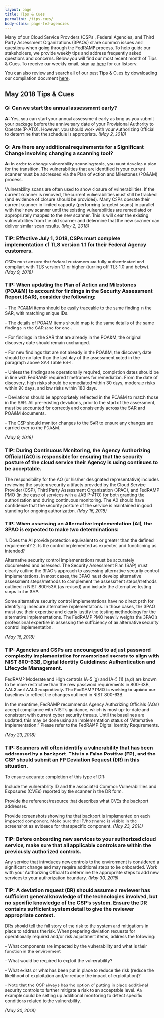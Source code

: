 ```yaml
---
layout: page
title: Tips & Cues
permalink: /tips-cues/
body-class: page-fed-agencies
---
```

Many of our Cloud Service Providers (CSPs), Federal Agencies, and Third Party Assessment Organizations (3PAOs) share common issues and questions when going through the FedRAMP process. To help guide our stakeholders, we provide weekly tips and address frequently asked questions and concerns. Below you will find our most recent month of Tips & Cues. To receive our weekly email, sign up [here](https://public.govdelivery.com/accounts/USGSA/subscriber/new?qsp=USGSA_2224) for our listserv. 

You can also review and search all of our past Tips & Cues by downloading our compilation document <a href="{{site.baseurl}}/assets/resources/documents/FedRAMP_Tips_and_Cues.pdf">here</a>.

<h2>May 2018 Tips & Cues</h2>
 
<div class="q3">
<h3>Q: Can we start the annual assessment early?</h3> 
<p><strong>A:</strong> Yes, you can start your annual assessment early as long as you submit your package before the anniversary date of your Provisional Authority to Operate (P-ATO). However, you should work with your Authorizing Official to determine that the schedule is appropriate.
<em>(May 2, 2018)</em>
</p>
</div>

<div class="q3">
<h3>Q: Are there any additional requirements for a Significant Change involving changing a scanning tool?</h3>
<p><strong>A:</strong> In order to change vulnerability scanning tools, you must develop a plan for the transition. The vulnerabilities that are identified in your current scanner must be addressed via the Plan of Action and Milestones (PO&AM) process.
</p>
<p>
Vulnerability scans are often used to show closure of vulnerabilities. If the current scanner is removed, the current vulnerabilities must still be tracked (and evidence of closure should be provided). Many CSPs operate their current scanner in limited capacity (performing targeted scans) in parallel with their new scanner until the existing vulnerabilities are remediated or appropriately mapped to the new scanner. This is will clear the existing vulnerabilities from the old scanner and determine that the new scanner can deliver similar scan results. 
<em>(May 2, 2018)</em>
</p>
</div>

<div class="q3">
<h3>TIP: Effective July 1, 2018, CSPs must complete implementation of TLS version 1.1 for their Federal Agency customers.</h3>
<p>
CSPs must ensure that federal customers are fully authenticated and compliant with TLS version 1.1 or higher (turning off TLS 1.0 and below). 
<em>(May 9, 2018)</em>
</p>
</div>

<div class="q3">
<h3>TIP: When updating the Plan of Action and Milestones (POA&M) to account for findings in the Security Assessment Report (SAR), consider the following:</h3>
<p>
- The POA&M items should be easily traceable to the same finding in the SAR, with matching unique IDs.
 </p>
<p>
- The details of POA&M items should map to the same details of the same findings in the SAR (one for one).
 </p>
<p>
- For findings in the SAR that are already in the POA&M, the original discovery date should remain unchanged.
 </p>
<p>
- For new findings that are not already in the POA&M, the discovery date should be no later than the last day of the assessment noted in the paragraph above SAR Table ES-1.
 <p>
- Unless the findings are operationally required, completion dates should be in line with FedRAMP required timeframes for remediation. From the date of discovery, high risks should be remediated within 30 days, moderate risks within 90 days, and low risks within 180 days.
 </p>
 <p>
- Deviations should be appropriately reflected in the POA&M to match those in the SAR. All pre-existing deviations, prior to the start of the assessment, must be accounted for correctly and consistently across the SAR and POA&M documents.
 </p>
 <p>
- The CSP should monitor changes to the SAR to ensure any changes are carried over to the POA&M.
 </p>
<em>(May 9, 2018)</em>
</p>
 </p>
</div>

<div class="q3">
<h3>TIP: During Continuous Monitoring, the Agency Authorizing Official (AO) is responsible for ensuring that the security posture of the cloud service their Agency is using continues to be acceptable.</h3>
<p>
The responsibility for the AO (or his/her designated representative) includes reviewing the system security artifacts provided by the Cloud Service Provider (CSP), Third Party Assessment Organization (3PAO), and FedRAMP PMO (in the case of services with a JAB P-ATO) for both granting the authorization and during continuous monitoring. The AO should have confidence that the security posture of the service is maintained in good standing for ongoing authorization. 
<em>(May 16, 2018)</em>
</p>
</p>
</div>

<div class="q3">
<h3>TIP: When assessing an Alternative Implementation (AI), the 3PAO is expected to make two determinations:</h3>
1. Does the AI provide protection equivalent to or greater than the defined requirement?
2. Is the control implemented as expected and functioning as intended?
<p>
Alternative security control implementations must be accurately documented and assessed. The Security Assessment Plan (SAP) must clearly outline the 3PAO’s approach to assessing alternative security control implementations. In most cases, the 3PAO must develop alternative assessment steps/methods to complement the assessment steps/methods outlined in NIST 800-53A (as revised) and include the alternative testing steps in the SAP.
 </p>
<p>
Some alternative security control implementations have no direct path for identifying insecure alternative implementations. In those cases, the 3PAO must use their expertise and clearly justify the testing methodology for the alternative implementations. The FedRAMP PMO heavily weighs the 3PAO’s professional expertise in assessing the sufficiency of an alternative security control implementation.
</p>
<em>(May 16, 2018)</em>
</div>

<div class="q3">
<h3>TIP: Agencies and CSPs are encouraged to adjust password complexity implementation for memorized secrets to align with NIST 800-63B, Digital Identity Guidelines: Authentication and Lifecycle Management.</h3>
<p>
FedRAMP Moderate and High controls IA-5 (g) and IA-5 (1) (a,d) are known to be more restrictive than the new password requirements in 800-63B, AAL2 and AAL3 respectively. The FedRAMP PMO is working to update our baselines to reflect the changes outlined in NIST 800-63B.
 </p>
 In the meantime, FedRAMP recommends Agency Authorizing Officials (AOs) accept compliance with NIST’s guidance, which is most up-to-date and consistent with current cyber security threats. Until the baselines are updated, this may be done using an implementation status of “Alternative Implementation.” Please refer to the FedRAMP Digital Identity Requirements. 
 <p>
 </p>
<em>(May 23, 2018)</em>
</div>

<div class="q3">
<h3>TIP: Scanners will often identify a vulnerability that has been addressed by a backport. This is a False Positive (FP), and the CSP should submit an FP Deviation Request (DR) in this situation.</h3>
<p>
To ensure accurate completion of this type of DR:
 </p>
<p>
Include the vulnerability ID and the associated Common Vulnerabilities and Exposures (CVEs) reported by the scanner in the DR form.
 </p>
<p>
Provide the reference/resource that describes what CVEs the backport addresses.
 </p>
 <p>
Provide screenshots showing the that backport is implemented on each impacted component. Make sure the IP/hostname is visible in the screenshot as evidence for that specific component. 
<em>(May 23, 2018)</em>
</p>
</p>
</div>
<div class="q3">
<h3>TIP: Before onboarding new services to your authorized cloud service, make sure that all applicable controls are within the previously authorized controls.</h3>
<p>Any service that introduces new controls to the environment is considered a significant change and may require additional steps to be onboarded. Work with your Authorizing Official to determine the appropriate steps to add new services to your authorization boundary. 
<em>(May 30, 2018)</em>
</p>
</div>

<div class="q3">
<h3>TIP: A deviation request (DR) should assume a reviewer has sufficient general knowledge of the technologies involved, but no specific knowledge of the CSP’s system.  Ensure the DR contains sufficient system detail to give the reviewer appropriate context.</h3>
<p>
 </p>
<p>
DRs should tell the full story of the risk to the system and mitigations in place to address the risk. When preparing deviation requests for operationally required and/or risk adjustment items, address the following:
 </p>
<p>
- What components are impacted by the vulnerability and what is their function in the environment
 </p>
<p>
- What would be required to exploit the vulnerability?
<p>
- What exists or what has been put in place to reduce the risk (reduce the likelihood of exploitation and/or reduce the impact of exploitation)?
 <p>
- Note that the CSP always has the option of putting in place additional security controls to further mitigate a risk to an acceptable level. An example could be setting up additional monitoring to detect specific conditions related to the vulnerability.
 </p>
<em>(May 30, 2018)</em>
</p>
 </p>
</div>
